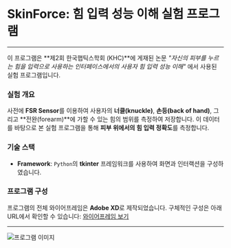 # SkinForce: 힘 입력 성능 이해 실험 프로그램
---

이 프로그램은 **제2회 한국햅틱스학회 (KHC)**에 게재된 논문 *"자신의 피부를 누르는 힘을 입력으로 사용하는 인터페이스에서의 사용자 힘 입력 성능 이해"* 에서 사용된 실험 프로그램입니다.

### 실험 개요
사전에 **FSR Sensor**를 이용하여 사용자의 **너클(knuckle)**, **손등(back of hand)**, 그리고 **전완(forearm)**에 가할 수 있는 힘의 범위를 측정하여 저장합니다. 이 데이터를 바탕으로 본 실험 프로그램을 통해 **피부 위에서의 힘 입력 정확도**를 측정합니다.

### 기술 스택
- **Framework**: `Python`의 **tkinter** 프레임워크를 사용하여 화면과 인터랙션을 구성하였습니다.

### 프로그램 구성
프로그램의 전체 와이어프레임은 **Adobe XD**로 제작되었습니다. 구체적인 구성은 아래 URL에서 확인할 수 있습니다:
[와이어프레임 보기](https://xd.adobe.com/view/d2299ee0-520f-40a3-984e-87bfd01f050a-877a/?fullscreen)

---

![프로그램 이미지](wireframe.png)